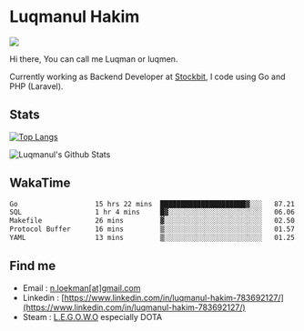 
# Luqmanul Hakim

![](https://komarev.com/ghpvc/?username=luqman-v1)

Hi there, You can call me Luqman or luqmen.

Currently working as Backend Developer at [Stockbit](https://stockbit.com/), I code using Go and PHP (Laravel).
## Stats

[![Top Langs](https://github-readme-stats.vercel.app/api/top-langs/?username=luqman-v1&layout=compact)](https://github.com/anuraghazra/github-readme-stats)

![Luqmanul's Github Stats](https://github-readme-stats.vercel.app/api?username=luqman-v1&show_icons=true)


## WakaTime 

<!--START_SECTION:waka-->

```txt
Go                   15 hrs 22 mins  █████████████████████▓░░░   87.21 %
SQL                  1 hr 4 mins     █▓░░░░░░░░░░░░░░░░░░░░░░░   06.06 %
Makefile             26 mins         ▓░░░░░░░░░░░░░░░░░░░░░░░░   02.50 %
Protocol Buffer      16 mins         ▒░░░░░░░░░░░░░░░░░░░░░░░░   01.57 %
YAML                 13 mins         ▒░░░░░░░░░░░░░░░░░░░░░░░░   01.25 %
```

<!--END_SECTION:waka-->


## Find me 

- Email : [n.loekman[at]gmail.com](mailto:n.loekman@gmail.com)
- Linkedin : [https://www.linkedin.com/in/luqmanul-hakim-783692127/](https://www.linkedin.com/in/luqmanul-hakim-783692127/)
- Steam : [L.E.G.O.W.O](https://steamcommunity.com/id/fuukmans) especially DOTA


